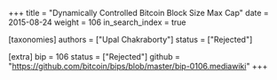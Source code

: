 +++
title = "Dynamically Controlled Bitcoin Block Size Max Cap"
date = 2015-08-24
weight = 106
in_search_index = true

[taxonomies]
authors = ["Upal Chakraborty"]
status = ["Rejected"]

[extra]
bip = 106
status = ["Rejected"]
github = "https://github.com/bitcoin/bips/blob/master/bip-0106.mediawiki"
+++

